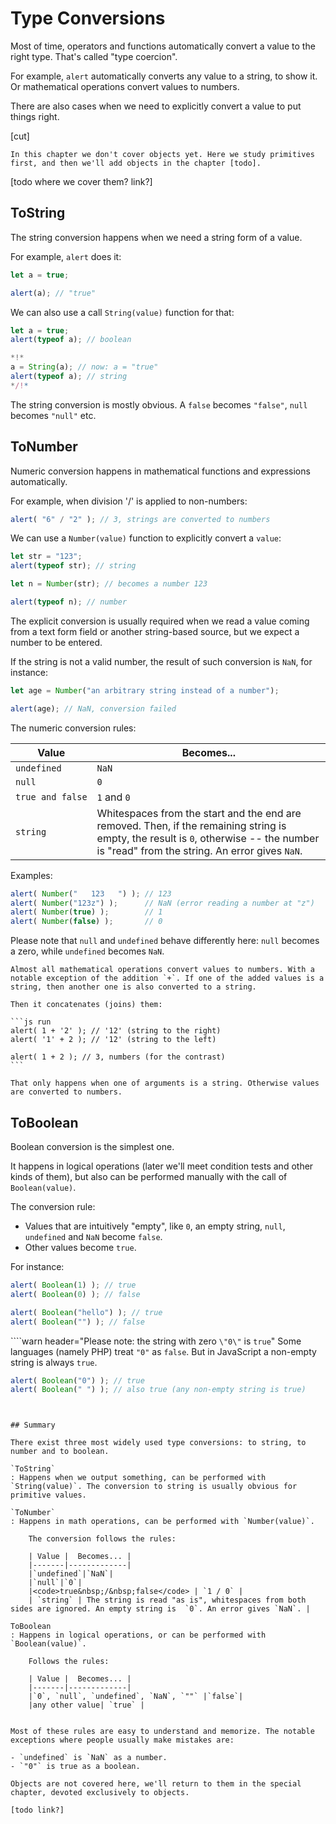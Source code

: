 # Type Conversions

Most of time, operators and functions automatically convert a value to the right type. That's called "type coercion".

For example, `alert` automatically converts any value to a string, to show it. Or mathematical operations convert values to numbers.

There are also cases when we need to explicitly convert a value to put things right.

[cut]

```smart header="Not covering objects yet"
In this chapter we don't cover objects yet. Here we study primitives first, and then we'll add objects in the chapter [todo].
```

[todo where we cover them? link?]

## ToString

The string conversion happens when we need a string form of a value.

For example, `alert` does it:

```js run
let a = true;

alert(a); // "true"
```

We can also use a call `String(value)` function for that:

```js run
let a = true;
alert(typeof a); // boolean

*!*
a = String(a); // now: a = "true"
alert(typeof a); // string
*/!*
```

The string conversion is mostly obvious. A `false` becomes `"false"`, `null` becomes `"null"` etc.

## ToNumber

Numeric conversion happens in mathematical functions and expressions automatically.

For example, when division '/' is applied to non-numbers:

```js run
alert( "6" / "2" ); // 3, strings are converted to numbers
```

We can use a `Number(value)` function to explicitly convert a `value`:

```js run
let str = "123";
alert(typeof str); // string

let n = Number(str); // becomes a number 123

alert(typeof n); // number
```

The explicit conversion is usually required when we read a value coming from a text form field or another string-based source, but we expect a number to be entered.

If the string is not a valid number, the result of such conversion is `NaN`, for instance:

```js run
let age = Number("an arbitrary string instead of a number");

alert(age); // NaN, conversion failed
```

The numeric conversion rules:

| Value |  Becomes... |
|-------|-------------|
|`undefined`|`NaN`|
|`null`|`0`|
|<code>true&nbsp;and&nbsp;false</code> | `1` and `0` |
| `string` | Whitespaces from the start and the end are removed. Then, if the remaining string is empty, the result is `0`, otherwise -- the number is "read" from the string. An error gives `NaN`. |

Examples:

```js run
alert( Number("   123   ") ); // 123
alert( Number("123z") );      // NaN (error reading a number at "z")
alert( Number(true) );        // 1
alert( Number(false) );       // 0
```

Please note that `null` and `undefined` behave differently here: `null` becomes a zero, while `undefined` becomes `NaN`.

````smart header="Addition '+' concatenates strings"
Almost all mathematical operations convert values to numbers. With a notable exception of the addition `+`. If one of the added values is a string, then another one is also converted to a string.

Then it concatenates (joins) them:

```js run
alert( 1 + '2' ); // '12' (string to the right)
alert( '1' + 2 ); // '12' (string to the left)

alert( 1 + 2 ); // 3, numbers (for the contrast)
```

That only happens when one of arguments is a string. Otherwise values are converted to numbers.
````

## ToBoolean

Boolean conversion is the simplest one.

It happens in logical operations (later we'll meet condition tests and other kinds of them), but also can be performed manually with the call of `Boolean(value)`.

The conversion rule:

- Values that are intuitively "empty", like `0`, an empty string, `null`, `undefined` and `NaN` become `false`.
- Other values become `true`.

For instance:

```js run
alert( Boolean(1) ); // true
alert( Boolean(0) ); // false

alert( Boolean("hello") ); // true
alert( Boolean("") ); // false
```

````warn header="Please note: the string with zero `\"0\"` is `true`"
Some languages (namely PHP) treat `"0"` as `false`. But in JavaScript a non-empty string is always `true`.

```js run
alert( Boolean("0") ); // true
alert( Boolean(" ") ); // also true (any non-empty string is true)
```
````


## Summary

There exist three most widely used type conversions: to string, to number and to boolean.

`ToString`
: Happens when we output something, can be performed with `String(value)`. The conversion to string is usually obvious for primitive values.

`ToNumber`
: Happens in math operations, can be performed with `Number(value)`.

    The conversion follows the rules:

    | Value |  Becomes... |
    |-------|-------------|
    |`undefined`|`NaN`|
    |`null`|`0`|
    |<code>true&nbsp;/&nbsp;false</code> | `1 / 0` |
    | `string` | The string is read "as is", whitespaces from both sides are ignored. An empty string is  `0`. An error gives `NaN`. |

ToBoolean
: Happens in logical operations, or can be performed with `Boolean(value)`.

    Follows the rules:

    | Value |  Becomes... |
    |-------|-------------|
    |`0`, `null`, `undefined`, `NaN`, `""` |`false`|
    |any other value| `true` |


Most of these rules are easy to understand and memorize. The notable exceptions where people usually make mistakes are:

- `undefined` is `NaN` as a number.
- `"0"` is true as a boolean.

Objects are not covered here, we'll return to them in the special chapter, devoted exclusively to objects.

[todo link?]
